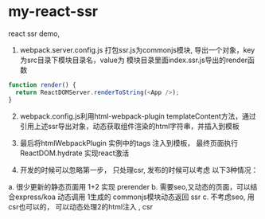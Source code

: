 # my-react-ssr
react ssr demo,
 
1. webpack.server.config.js 打包ssr.js为commonjs模块, 导出一个对象，key为src目录下模块目录名，value为
模块目录里面index.ssr.js导出的render函数
```javascript
function render() {
  return ReactDOMServer.renderToString(<App />);
} 
```
2. webpack.config.js利用html-webpack-plugin templateContent方法，通过引用上述ssr导出对象，动态获取组件渲染的html字符串，并插入到模板

3. 最后将htmlWebpackPlugin 实例中的tags 注入到模板， 最终页面执行ReactDOM.hydrate 实现react激活

4. 开发的时候可以忽略第一步， 只处理csr, 发布的时候可以考虑 以下3种情况：

a. 很少更新的静态页面用 1+2 实现 prerender 
b. 需要seo,又动态的页面，可以结合express/koa 动态调用 1生成的 commonjs模块动态返回 ssr
c. 不考虑seo, 用csr也可以的， 可以动态处理2的html注入 ,  csr